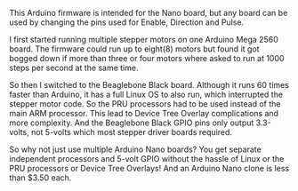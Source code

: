 This Arduino firmware is intended for the Nano board, but any board can be used by changing the pins used for Enable, Direction and Pulse.

I first started running multiple stepper motors on one Arduino Mega 2560 board.  The firmware could run up to eight(8) motors but found it got bogged down if more than three or four motors where asked to run at 1000 steps per second at the same time.

So then I switched to the Beaglebone Black board.  Although it runs 60 times faster than Arduino, it has a full Linux OS to also run, which interrupted the stepper motor code.  So the PRU processors had to be used instead of the main ARM processor.  This lead to Device Tree Overlay complications and more complexity.  And the Beaglebone Black GPIO pins only output 3.3-volts, not 5-volts which most stepper driver boards required.

So why not just use multiple Arduino Nano boards?  You get separate independent processors and 5-volt GPIO without the hassle of Linux or the PRU processors or Device Tree Overlays!  And an Arduino Nano clone is less than $3.50 each.
